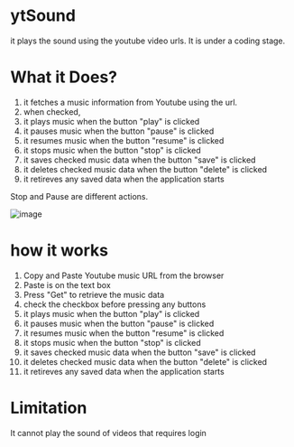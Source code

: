 # ytSound
it plays the sound using the youtube video urls.
It is under a coding stage. 

# What it Does?
1. it fetches a music information from Youtube using the url.
2. when checked,
3.   it plays music when the button "play" is clicked
4.   it pauses music when the button "pause" is clicked
5.   it resumes music when the button "resume" is clicked
6.   it stops music when the button "stop" is clicked
7.   it saves checked music data when the button "save" is clicked
8.   it deletes checked music data when the button "delete" is clicked
9.   it retireves any saved data when the application starts

Stop and Pause are different actions.


![image](https://github.com/user-attachments/assets/d6197fef-4242-402b-9296-5eb9403447f8)



# how it works 
1. Copy and Paste Youtube music URL from the browser
2. Paste is on the text box
3. Press "Get" to retrieve the music data
4. check the checkbox before pressing any buttons
5. it plays music when the button "play" is clicked
6. it pauses music when the button "pause" is clicked
7. it resumes music when the button "resume" is clicked
8. it stops music when the button "stop" is clicked
9. it saves checked music data when the button "save" is clicked
10. it deletes checked music data when the button "delete" is clicked
11. it retireves any saved data when the application starts



# Limitation
It cannot play the sound of videos that requires login
